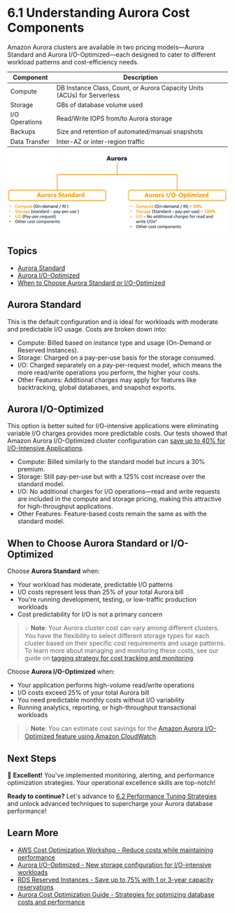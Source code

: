 # 6.1 Understanding Aurora Cost Components

Amazon Aurora clusters are available in two pricing models—Aurora Standard and Aurora I/O-Optimized—each designed to cater to different workload patterns and cost-efficiency needs.

| Component | Description |
|-----------|-------------|
| Compute | DB Instance Class, Count, or Aurora Capacity Units (ACUs) for Serverless |
| Storage | GBs of database volume used |
| I/O Operations | Read/Write IOPS from/to Aurora storage |
| Backups | Size and retention of automated/manual snapshots |
| Data Transfer | Inter-AZ or inter-region traffic |

![Aurora Cluster Modes](../images/6.1-aurora-cluster-modes.png)

## Topics

- [Aurora Standard](#aurora-standard)
- [Aurora I/O-Optimized](#aurora-i/o-optimized)
- [When to Choose Aurora Standard or I/O-Optimized](#when-to-choose-aurora-standard-or-io-optimized)

## Aurora Standard
This is the default configuration and is ideal for workloads with moderate and predictable I/O usage. Costs are broken down into:

- Compute: Billed based on instance type and usage (On-Demand or Reserved Instances).
- Storage: Charged on a pay-per-use basis for the storage consumed.
- I/O: Charged separately on a pay-per-request model, which means the more read/write operations you perform, the higher your costs.
- Other Features: Additional charges may apply for features like backtracking, global databases, and snapshot exports.

## Aurora I/O-Optimized
This option is better suited for I/O-intensive applications were eliminating variable I/O charges provides more predictable costs. Our tests showed that Amazon Aurora I/O-Optimized cluster configuration can [save up to 40% for I/O-Intensive Applications](https://aws.amazon.com/blogs/aws/new-amazon-aurora-i-o-optimized-cluster-configuration-with-up-to-40-cost-savings-for-i-o-intensive-applications/).

- Compute: Billed similarly to the standard model but incurs a 30% premium.
- Storage: Still pay-per-use but with a 125% cost increase over the standard model.
- I/O: No additional charges for I/O operations—read and write requests are included in the compute and storage pricing, making this attractive for high-throughput applications.
- Other Features: Feature-based costs remain the same as with the standard model.

## When to Choose Aurora Standard or I/O-Optimized

Choose **Aurora Standard** when:
- Your workload has moderate, predictable I/O patterns
- I/O costs represent less than 25% of your total Aurora bill
- You're running development, testing, or low-traffic production workloads
- Cost predictability for I/O is not a primary concern

> 💡 **Note**: Your Aurora cluster cost can vary among different clusters. You have the flexibility to select different storage types for each cluster based on their specific cost requirements and usage patterns. To learn more about managing and monitoring these costs, see our guide on [tagging strategy for cost tracking and monitoring](../6.3_Optimizing_Cost_Efficiency/README.md).

Choose **Aurora I/O-Optimized** when:
- Your application performs high-volume read/write operations
- I/O costs exceed 25% of your total Aurora bill
- You need predictable monthly costs without I/O variability
- Running analytics, reporting, or high-throughput transactional workloads

> 💡 **Note**: You can estimate cost savings for the [Amazon Aurora I/O-Optimized feature using Amazon CloudWatch](https://aws.amazon.com/blogs/database/estimate-cost-savings-for-the-amazon-aurora-i-o-optimized-feature-using-amazon-cloudwatch/).

## Next Steps

🎉 **Excellent!** You've implemented monitoring, alerting, and performance optimization strategies. Your operational excellence skills are top-notch!

**Ready to continue?** Let's advance to [6.2 Performance Tuning Strategies](../6.2_Performance_Tuning_Strategies) and unlock advanced techniques to supercharge your Aurora database performance!

## Learn More

- [AWS Cost Optimization Workshop - Reduce costs while maintaining performance](https://catalog.workshops.aws/well-architected-cost-optimization/en-US)
- [Aurora I/O-Optimized - New storage configuration for I/O-intensive workloads](https://docs.aws.amazon.com/AmazonRDS/latest/AuroraUserGuide/Aurora.Overview.StorageReliability.html#aurora-storage-type)
- [RDS Reserved Instances - Save up to 75% with 1 or 3-year capacity reservations](https://docs.aws.amazon.com/AmazonRDS/latest/UserGuide/USER_WorkingWithReservedDBInstances.html)
- [Aurora Cost Optimization Guide - Strategies for optimizing database costs and performance](https://docs.aws.amazon.com/AmazonRDS/latest/AuroraUserGuide/Aurora.Managing.Performance.html)
